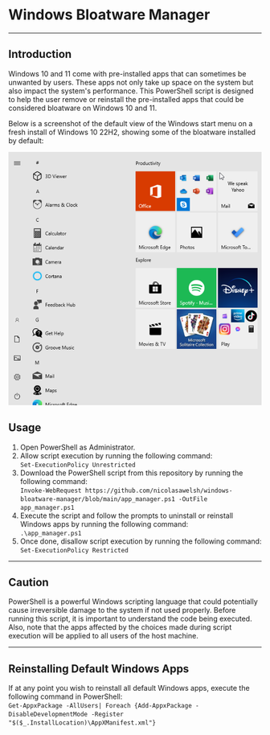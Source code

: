 # Windows Bloatware Manager

---
## Introduction

Windows 10 and 11 come with pre-installed apps that can sometimes be unwanted by users. These apps not only take up space on the system but also impact the system's performance. This PowerShell script is designed to help the user remove or reinstall the pre-installed apps that could be considered bloatware on Windows 10 and 11.

Below is a screenshot of the default view of the Windows start menu on a fresh install of Windows 10 22H2, showing some of the bloatware installed by default:

![Bloatware-Ridden Start Menu](images/bloatware.PNG)

## Usage

1. Open PowerShell as Administrator.
2. Allow script execution by running the following command:\
`Set-ExecutionPolicy Unrestricted`
3. Download the PowerShell script from this repository by running the following command:\
`Invoke-WebRequest https://github.com/nicolasawelsh/windows-bloatware-manager/blob/main/app_manager.ps1 -OutFile app_manager.ps1`
4. Execute the script and follow the prompts to uninstall or reinstall Windows apps by running the following command:\
`.\app_manager.ps1`
5. Once done, disallow script execution by running the following command:\
`Set-ExecutionPolicy Restricted`

---
## Caution

PowerShell is a powerful Windows scripting language that could potentially cause irreversible damage to the system if not used properly. Before running this script, it is important to understand the code being executed. Also, note that the apps affected by the choices made during script execution will be applied to all users of the host machine.

---
## Reinstalling Default Windows Apps

If at any point you wish to reinstall all default Windows apps, execute the following command in PowerShell:\
`Get-AppxPackage -AllUsers| Foreach {Add-AppxPackage -DisableDevelopmentMode -Register "$($_.InstallLocation)\AppXManifest.xml"}`

